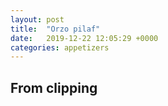 ```yaml
---
layout: post
title:  "Orzo pilaf"
date:   2019-12-22 12:05:29 +0000
categories: appetizers
---
```


## From clipping
